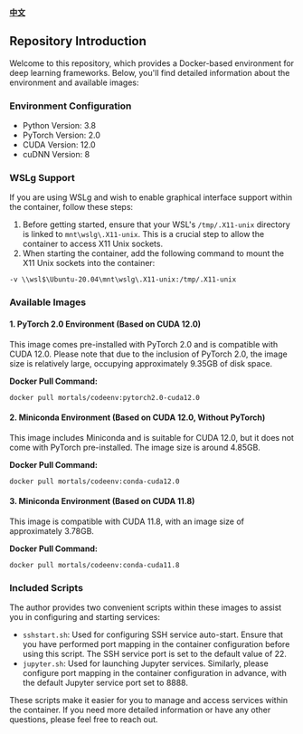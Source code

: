 ****[中文](./README_cn.md)****
## Repository Introduction

Welcome to this repository, which provides a Docker-based environment for deep learning frameworks. Below, you'll find detailed information about the environment and available images:

### Environment Configuration

- Python Version: 3.8
- PyTorch Version: 2.0
- CUDA Version: 12.0
- cuDNN Version: 8

### WSLg Support

If you are using WSLg and wish to enable graphical interface support within the container, follow these steps:

1. Before getting started, ensure that your WSL's `/tmp/.X11-unix` directory is linked to `mnt\wslg\.X11-unix`. This is a crucial step to allow the container to access X11 Unix sockets.
2. When starting the container, add the following command to mount the X11 Unix sockets into the container:

```shell
-v \\wsl$\Ubuntu-20.04\mnt\wslg\.X11-unix:/tmp/.X11-unix 
```

### Available Images

#### 1. PyTorch 2.0 Environment (Based on CUDA 12.0)

This image comes pre-installed with PyTorch 2.0 and is compatible with CUDA 12.0. Please note that due to the inclusion of PyTorch 2.0, the image size is relatively large, occupying approximately 9.35GB of disk space.

**Docker Pull Command:**

```shell
docker pull mortals/codeenv:pytorch2.0-cuda12.0
```

#### 2. Miniconda Environment (Based on CUDA 12.0, Without PyTorch)

This image includes Miniconda and is suitable for CUDA 12.0, but it does not come with PyTorch pre-installed. The image size is around 4.85GB.

**Docker Pull Command:**

```Shell
docker pull mortals/codeenv:conda-cuda12.0
```

#### 3. Miniconda Environment (Based on CUDA 11.8)

This image is compatible with CUDA 11.8, with an image size of approximately 3.78GB.

**Docker Pull Command:**

```Shell
docker pull mortals/codeenv:conda-cuda11.8
```

### Included Scripts

The author provides two convenient scripts within these images to assist you in configuring and starting services:

- `sshstart.sh`: Used for configuring SSH service auto-start. Ensure that you have performed port mapping in the container configuration before using this script. The SSH service port is set to the default value of 22.
- `jupyter.sh`: Used for launching Jupyter services. Similarly, please configure port mapping in the container configuration in advance, with the default Jupyter service port set to 8888.

These scripts make it easier for you to manage and access services within the container. If you need more detailed information or have any other questions, please feel free to reach out.

